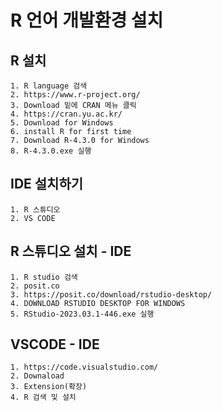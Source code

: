 # R 언어 개발환경 설치

## R 설치
    1. R language 검색
    2. https://www.r-project.org/
    3. Download 밑에 CRAN 메뉴 클릭
    4. https://cran.yu.ac.kr/
    5. Download for Windows
    6. install R for first time
    7. Download R-4.3.0 for Windows
    8. R-4.3.0.exe 실행


## IDE 설치하기
    1. R 스튜디오
    2. VS CODE


## R 스튜디오 설치 - IDE
    1. R studio 검색
    2. posit.co
    3. https://posit.co/download/rstudio-desktop/
    4. DOWNLOAD RSTUDIO DESKTOP FOR WINDOWS
    5. RStudio-2023.03.1-446.exe 실행


## VSCODE - IDE
    1. https://code.visualstudio.com/
    2. Downaload
    3. Extension(확장)
    4. R 검색 및 설치